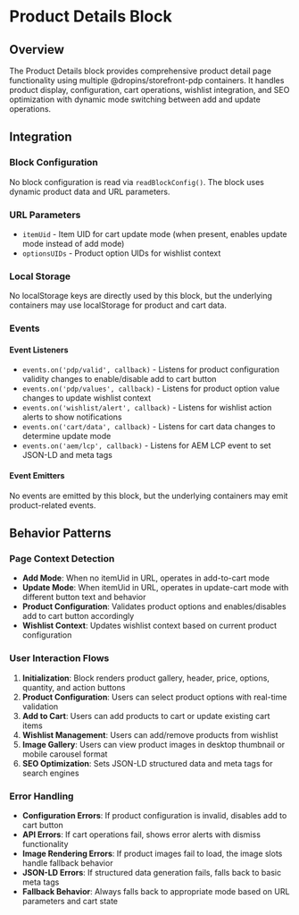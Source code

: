 # Product Details Block

## Overview

The Product Details block provides comprehensive product detail page functionality using multiple @dropins/storefront-pdp containers. It handles product display, configuration, cart operations, wishlist integration, and SEO optimization with dynamic mode switching between add and update operations.

## Integration

### Block Configuration

No block configuration is read via `readBlockConfig()`. The block uses dynamic product data and URL parameters.

### URL Parameters

- `itemUid` - Item UID for cart update mode (when present, enables update mode instead of add mode)
- `optionsUIDs` - Product option UIDs for wishlist context

### Local Storage

No localStorage keys are directly used by this block, but the underlying containers may use localStorage for product and cart data.

### Events

#### Event Listeners

- `events.on('pdp/valid', callback)` - Listens for product configuration validity changes to enable/disable add to cart button
- `events.on('pdp/values', callback)` - Listens for product option value changes to update wishlist context
- `events.on('wishlist/alert', callback)` - Listens for wishlist action alerts to show notifications
- `events.on('cart/data', callback)` - Listens for cart data changes to determine update mode
- `events.on('aem/lcp', callback)` - Listens for AEM LCP event to set JSON-LD and meta tags

#### Event Emitters

No events are emitted by this block, but the underlying containers may emit product-related events.

## Behavior Patterns

### Page Context Detection

- **Add Mode**: When no itemUid in URL, operates in add-to-cart mode
- **Update Mode**: When itemUid in URL, operates in update-cart mode with different button text and behavior
- **Product Configuration**: Validates product options and enables/disables add to cart button accordingly
- **Wishlist Context**: Updates wishlist context based on current product configuration

### User Interaction Flows

1. **Initialization**: Block renders product gallery, header, price, options, quantity, and action buttons
2. **Product Configuration**: Users can select product options with real-time validation
3. **Add to Cart**: Users can add products to cart or update existing cart items
4. **Wishlist Management**: Users can add/remove products from wishlist
5. **Image Gallery**: Users can view product images in desktop thumbnail or mobile carousel format
6. **SEO Optimization**: Sets JSON-LD structured data and meta tags for search engines

### Error Handling

- **Configuration Errors**: If product configuration is invalid, disables add to cart button
- **API Errors**: If cart operations fail, shows error alerts with dismiss functionality
- **Image Rendering Errors**: If product images fail to load, the image slots handle fallback behavior
- **JSON-LD Errors**: If structured data generation fails, falls back to basic meta tags
- **Fallback Behavior**: Always falls back to appropriate mode based on URL parameters and cart state
